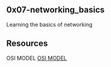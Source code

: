 ## 0x07-networking_basics

Learning the basics of networking

## Resources

OSI MODEL  [OSI MODEL](/https://en.wikipedia.org/wiki/OSI_model)
